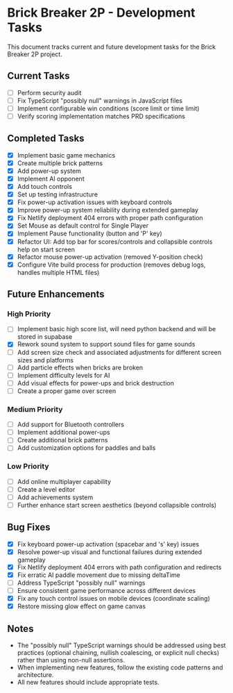 # Brick Breaker 2P - Development Tasks

This document tracks current and future development tasks for the Brick Breaker 2P project.

## Current Tasks

- [ ] Perform security audit
- [ ] Fix TypeScript "possibly null" warnings in JavaScript files
- [ ] Implement configurable win conditions (score limit or time limit)
- [ ] Verify scoring implementation matches PRD specifications

## Completed Tasks

- [x] Implement basic game mechanics
- [x] Create multiple brick patterns
- [x] Add power-up system
- [x] Implement AI opponent
- [x] Add touch controls
- [x] Set up testing infrastructure
- [x] Fix power-up activation issues with keyboard controls
- [x] Improve power-up system reliability during extended gameplay
- [x] Fix Netlify deployment 404 errors with proper path configuration
- [x] Set Mouse as default control for Single Player
- [x] Implement Pause functionality (button and 'P' key)
- [x] Refactor UI: Add top bar for scores/controls and collapsible controls help on start screen
- [x] Refactor mouse power-up activation (removed Y-position check)
- [x] Configure Vite build process for production (removes debug logs, handles multiple HTML files)
## Future Enhancements

### High Priority
- [ ] Implement basic high score list, will need python backend and will be stored in supabase
- [x] Rework sound system to support sound files for game sounds
- [ ] Add screen size check and associated adjustments for different screen sizes and platforms
- [ ] Add particle effects when bricks are broken
- [ ] Implement difficulty levels for AI
- [ ] Add visual effects for power-ups and brick destruction
- [ ] Create a proper game over screen

### Medium Priority
- [ ] Add support for Bluetooth controllers
- [ ] Implement additional power-ups
- [ ] Create additional brick patterns
- [ ] Add customization options for paddles and balls

### Low Priority
- [ ] Add online multiplayer capability
- [ ] Create a level editor
- [ ] Add achievements system
- [ ] Further enhance start screen aesthetics (beyond collapsible controls)

## Bug Fixes

- [x] Fix keyboard power-up activation (spacebar and 's' key) issues
- [x] Resolve power-up visual and functional failures during extended gameplay
- [x] Fix Netlify deployment 404 errors with path configuration and redirects
- [x] Fix erratic AI paddle movement due to missing deltaTime
- [ ] Address TypeScript "possibly null" warnings
- [ ] Ensure consistent game performance across different devices
- [x] Fix any touch control issues on mobile devices (coordinate scaling)
- [x] Restore missing glow effect on game canvas

## Notes

- The "possibly null" TypeScript warnings should be addressed using best practices (optional chaining, nullish coalescing, or explicit null checks) rather than using non-null assertions.
- When implementing new features, follow the existing code patterns and architecture.
- All new features should include appropriate tests.
